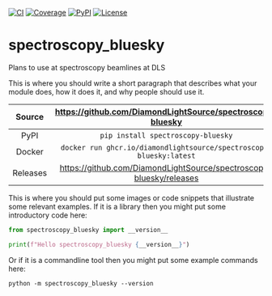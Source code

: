 [![CI](https://github.com/DiamondLightSource/spectroscopy-bluesky/actions/workflows/ci.yml/badge.svg)](https://github.com/DiamondLightSource/spectroscopy-bluesky/actions/workflows/ci.yml)
[![Coverage](https://codecov.io/gh/DiamondLightSource/spectroscopy-bluesky/branch/main/graph/badge.svg)](https://codecov.io/gh/DiamondLightSource/spectroscopy-bluesky)
[![PyPI](https://img.shields.io/pypi/v/spectroscopy-bluesky.svg)](https://pypi.org/project/spectroscopy-bluesky)
[![License](https://img.shields.io/badge/License-Apache%202.0-blue.svg)](https://www.apache.org/licenses/LICENSE-2.0)

# spectroscopy_bluesky

Plans to use at spectroscopy beamlines at DLS

This is where you should write a short paragraph that describes what your module does,
how it does it, and why people should use it.

Source          | <https://github.com/DiamondLightSource/spectroscopy-bluesky>
:---:           | :---:
PyPI            | `pip install spectroscopy-bluesky`
Docker          | `docker run ghcr.io/diamondlightsource/spectroscopy-bluesky:latest`
Releases        | <https://github.com/DiamondLightSource/spectroscopy-bluesky/releases>

This is where you should put some images or code snippets that illustrate
some relevant examples. If it is a library then you might put some
introductory code here:

```python
from spectroscopy_bluesky import __version__

print(f"Hello spectroscopy_bluesky {__version__}")
```

Or if it is a commandline tool then you might put some example commands here:

```
python -m spectroscopy_bluesky --version
```
